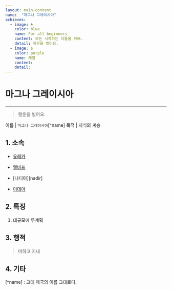 ```yaml
---
layout: main-content
name:  "마그나 그레이시아"
achieves:
  - image: ♣
    color: blue
    name: For all beginners
    content: 모든 시작하는 이들을 위해.
    detail: 행운을 빌어요.
  - image: $
    color: purple
    name: 재벌
    content:
    detail:
---
```

# 마그나 그레이시아
---
>  행운을 빌어요.

이름 | `마그나 그레이시아`[^name]
목적 | 지식의 계승

## 1. 소속

- [유레카][eureka]
- [엘바프][elbaf]
- [나디아][nadir]

- [이데아][idea]

## 2. 특징

1. 대규모에 무계획


## 3. 행적
  > 머하고 지내


## 4. 기타

[^name] : 고대 제국의 이름 그대로다.

[eureka]: ../../member/eureka/index.html
[elbaf]: ../../member/elbaf/index.html
[elbaf]: ../../member/nadir/index.html

[idea]: ../../member/idea/index.html
